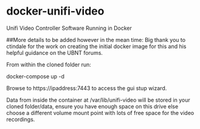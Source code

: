 # docker-unifi-video
Unifi Video Controller Software Running in Docker

##More details to be added however in the mean time:
Big thank you to ctindale for the work on creating the initial docker image for this and his helpful guidance on the UBNT forums.

From within the cloned folder run:

docker-compose up -d

Browse to https://ipaddress:7443 to access the gui stup wizard.

Data from inside the container at /var/lib/unifi-video will be stored in your cloned folder/data, ensure you have enough space on this drive else choose a different volume mount point with lots of free space for the video recordings.
